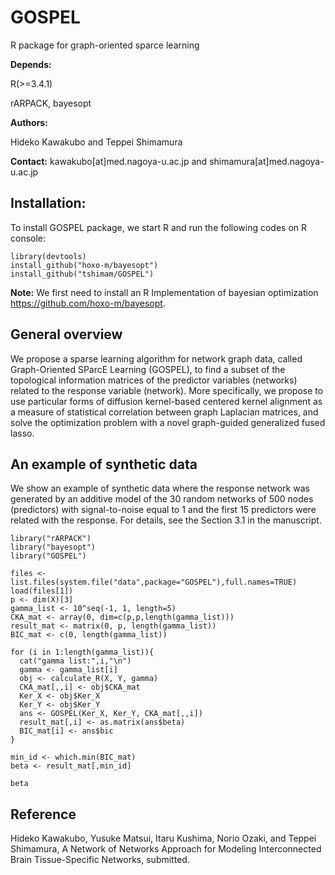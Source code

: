 # GOSPEL
R package for graph-oriented sparce learning

<strong>Depends:</strong>

R(>=3.4.1)

rARPACK, bayesopt

<strong>Authors:</strong>

Hideko Kawakubo and Teppei Shimamura

<strong>Contact:</strong>
kawakubo[at]med.nagoya-u.ac.jp and shimamura[at]med.nagoya-u.ac.jp

## Installation:

To install GOSPEL package, we start R and run the following codes on R console:

```
library(devtools)
install_github("hoxo-m/bayesopt")
install_github("tshimam/GOSPEL")
```

<strong>Note:</strong>
We first need to install an R Implementation of bayesian optimization https://github.com/hoxo-m/bayesopt.

## General overview

We propose a sparse learning algorithm for network graph data, called Graph-Oriented SParcE Learning (GOSPEL), to find a subset of the topological information matrices of the predictor variables (networks) related to the response variable (network). More specifically, we propose to use particular forms of diffusion kernel-based centered kernel alignment as a measure of statistical correlation between graph Laplacian matrices, and solve the optimization problem with a novel graph-guided generalized fused lasso.

## An example of synthetic data

We show an example of synthetic data where the response network was generated by an additive model of the 30 random networks of 500 nodes (predictors) with signal-to-noise equal to 1 and the first 15 predictors were related with the response.  For details, see the Section 3.1 in the manuscript.

```
library("rARPACK")
library("bayesopt")
library("GOSPEL")

files <- list.files(system.file("data",package="GOSPEL"),full.names=TRUE)
load(files[1])
p <- dim(X)[3]
gamma_list <- 10^seq(-1, 1, length=5)
CKA_mat <- array(0, dim=c(p,p,length(gamma_list)))
result_mat <- matrix(0, p, length(gamma_list))
BIC_mat <- c(0, length(gamma_list))

for (i in 1:length(gamma_list)){
  cat("gamma list:",i,"\n")
  gamma <- gamma_list[i]
  obj <- calculate_R(X, Y, gamma)
  CKA_mat[,,i] <- obj$CKA_mat
  Ker_X <- obj$Ker_X
  Ker_Y <- obj$Ker_Y
  ans <- GOSPEL(Ker_X, Ker_Y, CKA_mat[,,i])
  result_mat[,i] <- as.matrix(ans$beta)
  BIC_mat[i] <- ans$bic
}

min_id <- which.min(BIC_mat)
beta <- result_mat[,min_id]

beta
```

## Reference
Hideko Kawakubo, Yusuke Matsui, Itaru Kushima, Norio Ozaki, and Teppei Shimamura, A Network of Networks Approach for Modeling Interconnected Brain Tissue-Specific Networks, submitted.

